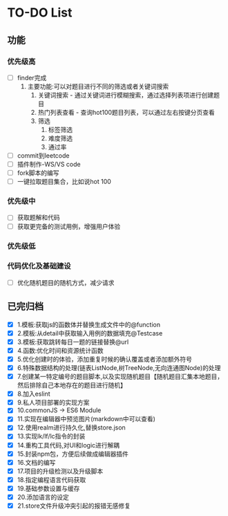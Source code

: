 # TO-DO List

## 功能

### 优先级高

- [ ] finder完成
  1. 主要功能:可以对题目进行不同的筛选或者关键词搜索
     1. 关键词搜索 - 通过关键词进行模糊搜索，通过选择列表项进行创建题目
     2. 热门列表查看 - 查询hot100题目列表，可以通过左右按键分页查看
     3. 筛选
        1. 标签筛选
        2. 难度筛选
        3. 通过率
- [ ] commit到leetcode
- [ ] 插件制作-WS/VS code
- [ ] fork脚本的编写
- [ ] 一键拉取题目集合，比如说hot 100

### 优先级中

- [ ] 获取题解和代码
- [ ] 获取更完备的测试用例，增强用户体验

### 优先级低

### 代码优化及基础建设

- [ ] 优化随机题目的随机方式，减少请求

## 已完归档

- [x] 1.模板:获取js的函数体并替换生成文件中的@function
- [x] 2.模板:从detail中获取输入用例的数据填充@Testcase
- [x] 3.模板:获取跳转每日一题的链接替换@url
- [x] 4.函数:优化时间和资源统计函数
- [x] 5.优化创建时的体验，添加重复时候的确认覆盖或者添加额外符号
- [x] 6.特殊数据结构的处理(链表ListNode,树TreeNode,无向连通图Node)的处理
- [x] 7.创建某一特定编号的题目脚本,以及实现随机题目【随机题目汇集本地题目，然后排除自己本地存在的题目进行随机】
- [x] 8.加入eslint
- [x] 9.私人项目部署的实现方案
- [x] 10.commonJS -> ES6 Module
- [x] 11.实现在编辑器中预览图片(markdown中可以查看)
- [x] 12.使用realm进行持久化,替换store.json
- [x] 13.实现lk/lf/lc指令的封装
- [x] 14.重构工具代码,对UI和logic进行解耦
- [x] 15.封装npm包，方便后续做成编辑器插件
- [x] 16.文档的编写
- [x] 17.项目的升级检测以及升级脚本
- [x] 18.指定编程语言代码获取
- [x] 19.基础参数设置与缓存
- [x] 20.添加语言的设定
- [x] 21.store文件升级冲突引起的报错无感修复
